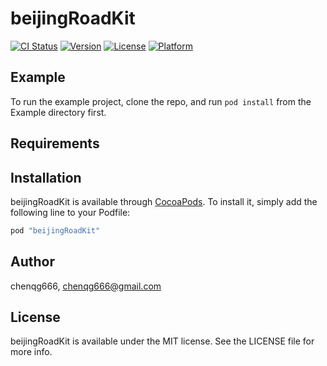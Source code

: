 # beijingRoadKit

[![CI Status](http://img.shields.io/travis/chenqg666/beijingRoadKit.svg?style=flat)](https://travis-ci.org/chenqg666/beijingRoadKit)
[![Version](https://img.shields.io/cocoapods/v/beijingRoadKit.svg?style=flat)](http://cocoapods.org/pods/beijingRoadKit)
[![License](https://img.shields.io/cocoapods/l/beijingRoadKit.svg?style=flat)](http://cocoapods.org/pods/beijingRoadKit)
[![Platform](https://img.shields.io/cocoapods/p/beijingRoadKit.svg?style=flat)](http://cocoapods.org/pods/beijingRoadKit)

## Example

To run the example project, clone the repo, and run `pod install` from the Example directory first.

## Requirements

## Installation

beijingRoadKit is available through [CocoaPods](http://cocoapods.org). To install
it, simply add the following line to your Podfile:

```ruby
pod "beijingRoadKit"
```

## Author

chenqg666, chenqg666@gmail.com

## License

beijingRoadKit is available under the MIT license. See the LICENSE file for more info.
